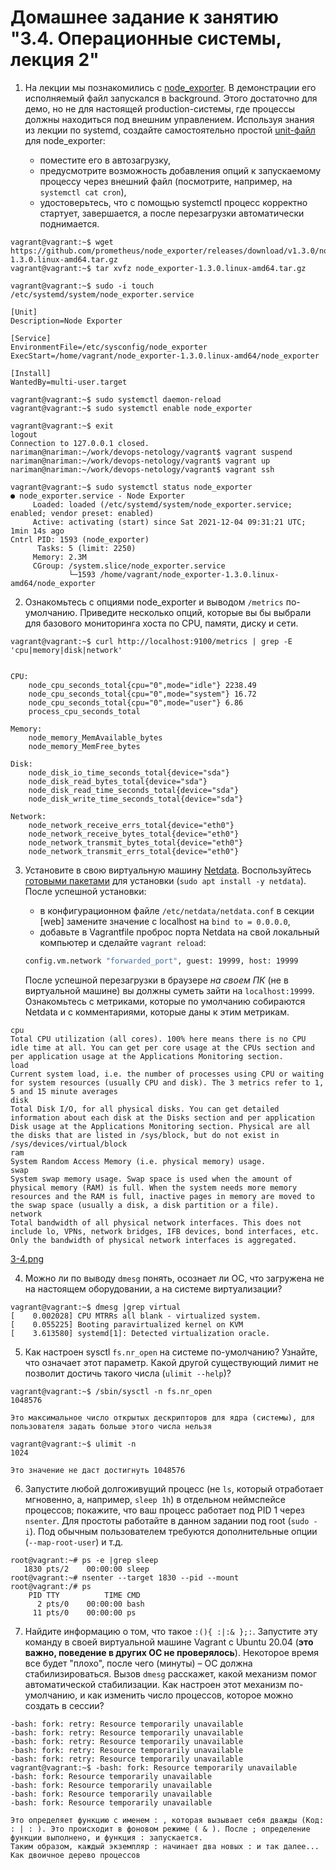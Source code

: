 # Домашнее задание к занятию "3.4. Операционные системы, лекция 2"

1. На лекции мы познакомились с [node_exporter](https://github.com/prometheus/node_exporter/releases). В демонстрации его исполняемый файл запускался в background. Этого достаточно для демо, но не для настоящей production-системы, где процессы должны находиться под внешним управлением. Используя знания из лекции по systemd, создайте самостоятельно простой [unit-файл](https://www.freedesktop.org/software/systemd/man/systemd.service.html) для node_exporter:

    * поместите его в автозагрузку,
    * предусмотрите возможность добавления опций к запускаемому процессу через внешний файл (посмотрите, например, на `systemctl cat cron`),
    * удостоверьтесь, что с помощью systemctl процесс корректно стартует, завершается, а после перезагрузки автоматически поднимается.

```
vagrant@vagrant:~$ wget https://github.com/prometheus/node_exporter/releases/download/v1.3.0/node_exporter-1.3.0.linux-amd64.tar.gz
vagrant@vagrant:~$ tar xvfz node_exporter-1.3.0.linux-amd64.tar.gz 

vagrant@vagrant:~$ sudo -i touch  /etc/systemd/system/node_exporter.service
```

```commandline
[Unit]
Description=Node Exporter
 
[Service]
EnvironmentFile=/etc/sysconfig/node_exporter
ExecStart=/home/vagrant/node_exporter-1.3.0.linux-amd64/node_exporter
 
[Install]
WantedBy=multi-user.target
```

```
vagrant@vagrant:~$ sudo systemctl daemon-reload
vagrant@vagrant:~$ sudo systemctl enable node_exporter
```
```
vagrant@vagrant:~$ exit
logout
Connection to 127.0.0.1 closed.
nariman@nariman:~/work/devops-netology/vagrant$ vagrant suspend
nariman@nariman:~/work/devops-netology/vagrant$ vagrant up
nariman@nariman:~/work/devops-netology/vagrant$ vagrant ssh

```

```
vagrant@vagrant:~$ sudo systemctl status node_exporter
● node_exporter.service - Node Exporter
     Loaded: loaded (/etc/systemd/system/node_exporter.service; enabled; vendor preset: enabled)
     Active: activating (start) since Sat 2021-12-04 09:31:21 UTC; 1min 14s ago
Cntrl PID: 1593 (node_exporter)
      Tasks: 5 (limit: 2250)
     Memory: 2.3M
     CGroup: /system.slice/node_exporter.service
             └─1593 /home/vagrant/node_exporter-1.3.0.linux-amd64/node_exporter
```


2. Ознакомьтесь с опциями node_exporter и выводом `/metrics` по-умолчанию. Приведите несколько опций, которые вы бы выбрали для базового мониторинга хоста по CPU, памяти, диску и сети.
```
vagrant@vagrant:~$ curl http://localhost:9100/metrics | grep -E 'cpu|memory|disk|network'


CPU:
    node_cpu_seconds_total{cpu="0",mode="idle"} 2238.49
    node_cpu_seconds_total{cpu="0",mode="system"} 16.72
    node_cpu_seconds_total{cpu="0",mode="user"} 6.86
    process_cpu_seconds_total
    
Memory:
    node_memory_MemAvailable_bytes 
    node_memory_MemFree_bytes
    
Disk:
    node_disk_io_time_seconds_total{device="sda"} 
    node_disk_read_bytes_total{device="sda"} 
    node_disk_read_time_seconds_total{device="sda"} 
    node_disk_write_time_seconds_total{device="sda"}
    
Network:
    node_network_receive_errs_total{device="eth0"} 
    node_network_receive_bytes_total{device="eth0"} 
    node_network_transmit_bytes_total{device="eth0"}
    node_network_transmit_errs_total{device="eth0"}

```
3. Установите в свою виртуальную машину [Netdata](https://github.com/netdata/netdata). Воспользуйтесь [готовыми пакетами](https://packagecloud.io/netdata/netdata/install) для установки (`sudo apt install -y netdata`). После успешной установки:
    * в конфигурационном файле `/etc/netdata/netdata.conf` в секции [web] замените значение с localhost на `bind to = 0.0.0.0`,
    * добавьте в Vagrantfile проброс порта Netdata на свой локальный компьютер и сделайте `vagrant reload`:

    ```bash
    config.vm.network "forwarded_port", guest: 19999, host: 19999
    ```

    После успешной перезагрузки в браузере *на своем ПК* (не в виртуальной машине) вы должны суметь зайти на `localhost:19999`. Ознакомьтесь с метриками, которые по умолчанию собираются Netdata и с комментариями, которые даны к этим метрикам.
```
cpu
Total CPU utilization (all cores). 100% here means there is no CPU idle time at all. You can get per core usage at the CPUs section and per application usage at the Applications Monitoring section.
load
Current system load, i.e. the number of processes using CPU or waiting for system resources (usually CPU and disk). The 3 metrics refer to 1, 5 and 15 minute averages
disk
Total Disk I/O, for all physical disks. You can get detailed information about each disk at the Disks section and per application Disk usage at the Applications Monitoring section. Physical are all the disks that are listed in /sys/block, but do not exist in /sys/devices/virtual/block
ram
System Random Access Memory (i.e. physical memory) usage.
swap
System swap memory usage. Swap space is used when the amount of physical memory (RAM) is full. When the system needs more memory resources and the RAM is full, inactive pages in memory are moved to the swap space (usually a disk, a disk partition or a file).
network
Total bandwidth of all physical network interfaces. This does not include lo, VPNs, network bridges, IFB devices, bond interfaces, etc. Only the bandwidth of physical network interfaces is aggregated.
```

 [3-4.png](../img/3-4.png)


4. Можно ли по выводу `dmesg` понять, осознает ли ОС, что загружена не на настоящем оборудовании, а на системе виртуализации?
```
vagrant@vagrant:~$ dmesg |grep virtual
[    0.002028] CPU MTRRs all blank - virtualized system.
[    0.055225] Booting paravirtualized kernel on KVM
[    3.613580] systemd[1]: Detected virtualization oracle.

```
5. Как настроен sysctl `fs.nr_open` на системе по-умолчанию? Узнайте, что означает этот параметр. Какой другой существующий лимит не позволит достичь такого числа (`ulimit --help`)?
```
vagrant@vagrant:~$ /sbin/sysctl -n fs.nr_open
1048576

Это максимальное число открытых дескрипторов для ядра (системы), для пользователя задать больше этого числа нельзя

vagrant@vagrant:~$ ulimit -n
1024

Это значение не даст достигнуть 1048576
```
6. Запустите любой долгоживущий процесс (не `ls`, который отработает мгновенно, а, например, `sleep 1h`) в отдельном неймспейсе процессов; покажите, что ваш процесс работает под PID 1 через `nsenter`. Для простоты работайте в данном задании под root (`sudo -i`). Под обычным пользователем требуются дополнительные опции (`--map-root-user`) и т.д.
```
root@vagrant:~# ps -e |grep sleep
   1830 pts/2    00:00:00 sleep
root@vagrant:~# nsenter --target 1830 --pid --mount
root@vagrant:/# ps
    PID TTY          TIME CMD
      2 pts/0    00:00:00 bash
     11 pts/0    00:00:00 ps
```
7. Найдите информацию о том, что такое `:(){ :|:& };:`. Запустите эту команду в своей виртуальной машине Vagrant с Ubuntu 20.04 (**это важно, поведение в других ОС не проверялось**). Некоторое время все будет "плохо", после чего (минуты) – ОС должна стабилизироваться. Вызов `dmesg` расскажет, какой механизм помог автоматической стабилизации. Как настроен этот механизм по-умолчанию, и как изменить число процессов, которое можно создать в сессии?
```
-bash: fork: retry: Resource temporarily unavailable
-bash: fork: retry: Resource temporarily unavailable
-bash: fork: retry: Resource temporarily unavailable
-bash: fork: retry: Resource temporarily unavailable
-bash: fork: retry: Resource temporarily unavailable
vagrant@vagrant:~$ -bash: fork: Resource temporarily unavailable
-bash: fork: Resource temporarily unavailable
-bash: fork: Resource temporarily unavailable
-bash: fork: Resource temporarily unavailable
-bash: fork: Resource temporarily unavailable

Это определяет функцию с именем : , которая вызывает себя дважды (Код: : | : ). Это происходит в фоновом режиме ( & ). После ; определение функции выполнено, и функция : запускается.
Таким образом, каждый экземпляр : начинает два новых : и так далее... Как двоичное дерево процессов
```
